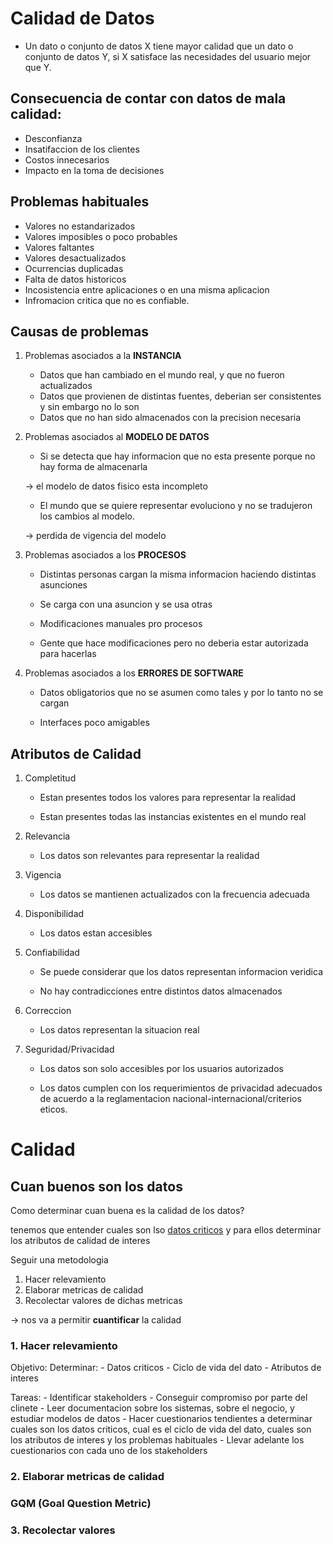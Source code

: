 # Calidad de Datos

- Un dato o conjunto de datos X tiene mayor calidad que un dato o conjunto de datos Y, si X satisface las necesidades del usuario mejor que Y.

## Consecuencia de contar con datos de mala calidad:

- Desconfianza
- Insatifaccion de los clientes
- Costos innecesarios
- Impacto en la toma de decisiones

## Problemas habituales

- Valores no estandarizados
- Valores imposibles o poco probables
- Valores faltantes
- Valores desactualizados
- Ocurrencias duplicadas
- Falta de datos historicos
- Incosistencia entre aplicaciones o en una misma aplicacion
- Infromacion critica que no es confiable.

## Causas de problemas

1. Problemas asociados a la **INSTANCIA**

   - Datos que han cambiado en el mundo real, y que no fueron actualizados
   - Datos que provienen de distintas fuentes, deberian ser consistentes y sin embargo no lo son
   - Datos que no han sido almacenados con la precision necesaria

2. Problemas asociados al **MODELO DE DATOS**

   - Si se detecta que hay informacion que no esta presente porque no hay forma de almacenarla

   -> el modelo de datos fisico esta incompleto

   - El mundo que se quiere representar evoluciono y no se tradujeron los cambios al modelo.

   -> perdida de vigencia del modelo

3. Problemas asociados a los **PROCESOS**

   - Distintas personas cargan la misma informacion haciendo distintas asunciones

   - Se carga con una asuncion y se usa otras

   - Modificaciones manuales pro procesos

   - Gente que hace modificaciones pero no deberia estar autorizada para hacerlas

4. Problemas asociados a los **ERRORES DE SOFTWARE**

   - Datos obligatorios que no se asumen como tales y por lo tanto no se cargan

   - Interfaces poco amigables

## Atributos de Calidad

1. Completitud

   - Estan presentes todos los valores para representar la realidad

   - Estan presentes todas las instancias existentes en el mundo real

2. Relevancia

   - Los datos son relevantes para representar la realidad

3. Vigencia

   - Los datos se mantienen actualizados con la frecuencia adecuada

4. Disponibilidad

   - Los datos estan accesibles

5. Confiabilidad

   - Se puede considerar que los datos representan informacion veridica

   - No hay contradicciones entre distintos datos almacenados

6. Correccion

   - Los datos representan la situacion real

7. Seguridad/Privacidad

   - Los datos son solo accesibles por los usuarios autorizados

   - Los datos cumplen con los requerimientos de privacidad adecuados de acuerdo a la reglamentacion nacional-internacional/criterios eticos.

# Calidad

## Cuan buenos son los datos

Como determinar cuan buena es la calidad de los datos?

tenemos que entender cuales son lso <u>datos criticos</u> y para ellos determinar los atributos de calidad de interes

Seguir una metodologia

1. Hacer relevamiento
2. Elaborar metricas de calidad
3. Recolectar valores de dichas metricas

-> nos va a permitir **cuantificar** la calidad

### 1. Hacer relevamiento

Objetivo: Determinar: - Datos criticos - Ciclo de vida del dato - Atributos de interes

Tareas: - Identificar stakeholders - Conseguir compromiso por parte del clinete - Leer documentacion sobre los sistemas, sobre el negocio, y estudiar modelos de datos - Hacer cuestionarios tendientes a determinar cuales son los datos criticos, cual es el ciclo de vida del dato, cuales son los atributos de interes y los problemas habituales - Llevar adelante los cuestionarios con cada uno de los stakeholders

### 2. Elaborar metricas de calidad

### GQM (Goal Question Metric)

### 3. Recolectar valores
